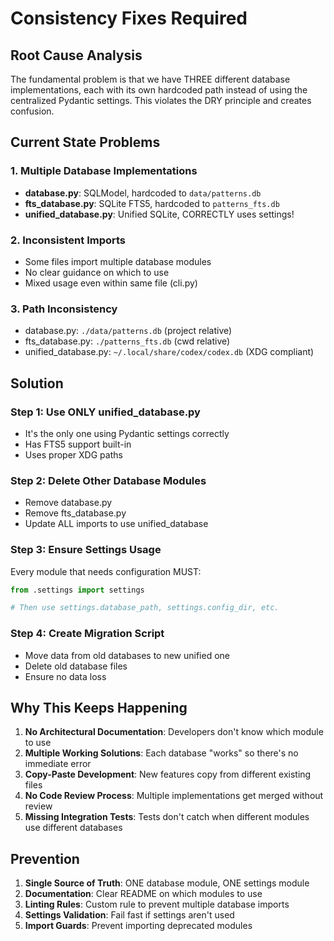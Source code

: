 # Consistency Fixes Required

## Root Cause Analysis
The fundamental problem is that we have THREE different database implementations, each with its own hardcoded path instead of using the centralized Pydantic settings. This violates the DRY principle and creates confusion.

## Current State Problems

### 1. Multiple Database Implementations
- **database.py**: SQLModel, hardcoded to `data/patterns.db`
- **fts_database.py**: SQLite FTS5, hardcoded to `patterns_fts.db`
- **unified_database.py**: Unified SQLite, CORRECTLY uses settings!

### 2. Inconsistent Imports
- Some files import multiple database modules
- No clear guidance on which to use
- Mixed usage even within same file (cli.py)

### 3. Path Inconsistency
- database.py: `./data/patterns.db` (project relative)
- fts_database.py: `./patterns_fts.db` (cwd relative)
- unified_database.py: `~/.local/share/codex/codex.db` (XDG compliant)

## Solution

### Step 1: Use ONLY unified_database.py
- It's the only one using Pydantic settings correctly
- Has FTS5 support built-in
- Uses proper XDG paths

### Step 2: Delete Other Database Modules
- Remove database.py
- Remove fts_database.py
- Update ALL imports to use unified_database

### Step 3: Ensure Settings Usage
Every module that needs configuration MUST:
```python
from .settings import settings

# Then use settings.database_path, settings.config_dir, etc.
```

### Step 4: Create Migration Script
- Move data from old databases to new unified one
- Delete old database files
- Ensure no data loss

## Why This Keeps Happening

1. **No Architectural Documentation**: Developers don't know which module to use
2. **Multiple Working Solutions**: Each database "works" so there's no immediate error
3. **Copy-Paste Development**: New features copy from different existing files
4. **No Code Review Process**: Multiple implementations get merged without review
5. **Missing Integration Tests**: Tests don't catch when different modules use different databases

## Prevention

1. **Single Source of Truth**: ONE database module, ONE settings module
2. **Documentation**: Clear README on which modules to use
3. **Linting Rules**: Custom rule to prevent multiple database imports
4. **Settings Validation**: Fail fast if settings aren't used
5. **Import Guards**: Prevent importing deprecated modules
